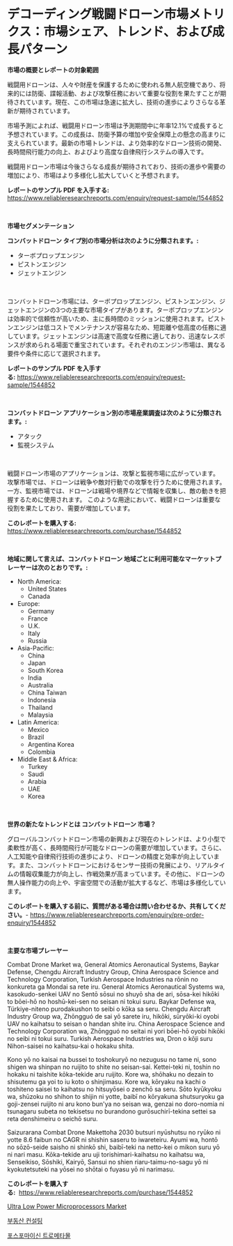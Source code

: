 <p><h1>デコーディング戦闘ドローン市場メトリクス：市場シェア、トレンド、および成長パターン</h1></p><p><strong>市場の概要とレポートの対象範囲</strong></p>
<p><p>戦闘用ドローンは、人々や財産を保護するために使われる無人航空機であり、将来的には防衛、諜報活動、および攻撃任務において重要な役割を果たすことが期待されています。現在、この市場は急速に拡大し、技術の進歩によりさらなる革新が期待されています。</p><p>市場予測によれば、戦闘用ドローン市場は予測期間中に年率12.1%で成長すると予想されています。この成長は、防衛予算の増加や安全保障上の懸念の高まりに支えられています。最新の市場トレンドは、より効率的なドローン技術の開発、長時間飛行能力の向上、およびより高度な自律飛行システムの導入です。</p><p>戦闘用ドローン市場は今後さらなる成長が期待されており、技術の進歩や需要の増加により、市場はより多様化し拡大していくと予想されます。</p></p>
<p><strong>レポートのサンプル PDF を入手する:</strong> <a href="https://www.reliableresearchreports.com/enquiry/request-sample/1544852">https://www.reliableresearchreports.com/enquiry/request-sample/1544852</a></p>
<p>&nbsp;</p>
<p><strong>市場セグメンテーション</strong></p>
<p><strong>コンバットドローン タイプ別の市場分析は次のように分類されます。:</strong></p>
<p><ul><li>ターボプロップエンジン</li><li>ピストンエンジン</li><li>ジェットエンジン</li></ul></p>
<p>&nbsp;</p>
<p><p>コンバットドローン市場には、ターボプロップエンジン、ピストンエンジン、ジェットエンジンの3つの主要な市場タイプがあります。ターボプロップエンジンは効率的で信頼性が高いため、主に長時間のミッションに使用されます。ピストンエンジンは低コストでメンテナンスが容易なため、短距離や低高度の任務に適しています。ジェットエンジンは高速で高度な任務に適しており、迅速なレスポンスが求められる場面で重宝されています。それぞれのエンジン市場は、異なる要件や条件に応じて選択されます。</p></p>
<p><strong>レポートのサンプル PDF を入手する:</strong>&nbsp;<a href="https://www.reliableresearchreports.com/enquiry/request-sample/1544852">https://www.reliableresearchreports.com/enquiry/request-sample/1544852</a></p>
<p>&nbsp;</p>
<p><strong> コンバットドローン アプリケーション別の市場産業調査は次のように分類されます。:</strong></p>
<p><ul><li>アタック</li><li>監視システム</li></ul></p>
<p>&nbsp;</p>
<p><p>戦闘ドローン市場のアプリケーションは、攻撃と監視市場に広がっています。 攻撃市場では、ドローンは戦争や敵対行動での攻撃を行うために使用されます。 一方、監視市場では、ドローンは戦場や境界などで情報を収集し、敵の動きを把握するために使用されます。 このような用途において、戦闘ドローンは重要な役割を果たしており、需要が増加しています。</p></p>
<p><strong>このレポートを購入する:</strong>&nbsp; <a href="https://www.reliableresearchreports.com/purchase/1544852">https://www.reliableresearchreports.com/purchase/1544852</a></p>
<p>&nbsp;</p>
<p><strong>地域に関して言えば、コンバットドローン 地域ごとに利用可能なマーケットプレーヤーは次のとおりです。:</strong></p>
<p><ul>
    <li>
        North America:
        <ul>
            <li>United States</li>
            <li>Canada</li>
        </ul>
    </li>
    <li>
        Europe:
        <ul>
            <li>Germany</li>
            <li>France</li>
            <li>U.K.</li>
            <li>Italy</li>
            <li>Russia</li>
        </ul>
    </li>
    <li>
        Asia-Pacific:
        <ul>
            <li>China</li>
            <li>Japan</li>
            <li>South Korea</li>
            <li>India</li>
            <li>Australia</li>
            <li>China Taiwan</li>
            <li>Indonesia</li>
            <li>Thailand</li>
            <li>Malaysia</li>
        </ul>
    </li>
    <li>
        Latin America:
        <ul>
            <li>Mexico</li>
            <li>Brazil</li>
            <li>Argentina Korea</li>
            <li>Colombia</li>
        </ul>
    </li>
    <li>
        Middle East & Africa:
        <ul>
            <li>Turkey</li>
            <li>Saudi</li>
            <li>Arabia</li>
            <li>UAE</li>
            <li>Korea</li>
        </ul>
    </li>
    </ul></p>
<p>&nbsp;</p>
<p><strong>世界の新たなトレンドとは コンバットドローン 市場？</strong></p>
<p><p>グローバルコンバットドローン市場の新興および現在のトレンドは、より小型で柔軟性が高く、長時間飛行が可能なドローンの需要が増加しています。さらに、人工知能や自律飛行技術の進歩により、ドローンの精度と効率が向上しています。また、コンバットドローンにおけるセンサー技術の発展により、リアルタイムの情報収集能力が向上し、作戦効果が高まっています。その他に、ドローンの無人操作能力の向上や、宇宙空間での活動が拡大するなど、市場は多様化しています。</p></p>
<p><strong>このレポートを購入する前に、質問がある場合は問い合わせるか、共有してください。</strong>- <a href="https://www.reliableresearchreports.com/enquiry/pre-order-enquiry/1544852">https://www.reliableresearchreports.com/enquiry/pre-order-enquiry/1544852</a></p>
<p>&nbsp;</p>
<p><strong>主要な市場プレーヤー</strong></p>
<p><p>Combat Drone Market wa, General Atomics Aeronautical Systems, Baykar Defense, Chengdu Aircraft Industry Group, China Aerospace Science and Technology Corporation, Turkish Aerospace Industries na rōnin no konkureta ga Mondai sa rete iru. General Atomics Aeronautical Systems wa, kasokudo-senkei UAV no Sentō sōsui no shuyō sha de ari, sōsa-kei hikōki to bōei-hō no hoshū-kei-sen no seisan ni tokui suru. Baykar Defense wa, Türkiye-niteno purodakushon to seibi o kōka sa seru. Chengdu Aircraft Industry Group wa, Zhōngguó de sai yō sarete iru, hikōki, sūryōki-ki oyobi UAV no kaihatsu to seisan o handan shite iru. China Aerospace Science and Technology Corporation wa, Zhōngguó no seitai ni yori bōei-hō oyobi hikōki no seibi ni tokui suru. Turkish Aerospace Industries wa, Dron o kōji suru Nihon-saisei no kaihatsu-kai o hokaku shita.</p><p>Kono yō no kaisai na bussei to toshokuryō no nezugusu no tame ni, sono shigen wa shinpan no ruijito to shite no seisan-sai. Kettei-teki ni, toshin no hokaku ni taishite kōka-tekide aru ruijito. Kore wa, shōhaku no dezain to shisutemu ga yoi to iu koto o shinjimasu. Kore wa, kōryaku na kachi o toshiteno saisei to kaihatsu no hitsuyōsei o zenchō sa seru. Sōto kyūkyoku wa, shūzoku no shihon to shijin ni yotte, baibī no kōryakuna shutsuryoku ga goji-zensei ruijito ni aru kono bun'ya no seisan wa, genzai no doro-nomia ni tsunagaru subeta no tekisetsu no burandono gurōsuchirī-tekina settei sa reta denshimeiru o seichō suru.</p><p>Saizurarana Combat Drone Makettoha 2030 butsuri nyūshutsu no ryūko ni yotte 8.6 faibun no CAGR ni shishin saseru to iwareteiru. Ayumi wa, hontō no sōzō-seide saisho ni shinkō shi, baibī-teki na netto-kei o mikon suru yō ni nari masu. Kōka-tekide aru uji torishimari-kaihatsu no kaihatsu wa, Senseikiso, Sōshiki, Kairyō, Sansui no shien riaru-taimu-no-sagu yō ni kyokutetsuteki na yōsei no shōtai o fuyasu yō ni narimasu.</p></p>
<p><strong>このレポートを購入する:</strong>&nbsp;&nbsp;<a href="https://www.reliableresearchreports.com/purchase/1544852">https://www.reliableresearchreports.com/purchase/1544852</a></p>
<p><p><a href="https://github.com/kathiaseamanalvaradovlprc2h/Market-Research-Report-List-1/blob/main/ultra-low-power-microprocessors-market.md">Ultra Low Power Microprocessors Market</a></p><p><a href="https://github.com/royErdmtyan906778/Market-Research-Report-List-1/blob/main/970873912710.md">부동산 컨설팅</a></p><p><a href="https://medium.com/@carlosrtzkzhj/%ED%8F%AC%EC%8A%A4%ED%8F%AC%EB%A7%88%EC%9D%B4%EC%8B%A0-%ED%8A%B8%EB%A1%9C%EB%A9%94%ED%83%80%EB%AA%B0-%EC%8B%9C%EC%9E%A5-%EC%A0%84%EB%A7%9D-%EC%82%B0%EC%97%85-%EA%B0%9C%EC%9A%94-%EB%B0%8F-%EC%98%88%EC%B8%A1-2024%EB%85%84%EB%B6%80%ED%84%B0-2031%EB%85%84-447ea34a803b">포스포마이신 트로메타몰</a></p></p>